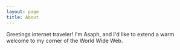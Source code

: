 ```yaml
---
layout: page
title: About
---
```


<p class="message">
  Greetings internet traveler!  
  I'm Asaph, and I'd like to extend a warm welcome to my corner of the World Wide Web.
</p>



